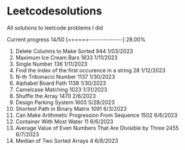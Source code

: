 # Leetcodesolutions
All solutions to leetcode problems I did


Current progress 14/50 [======--------------] 28.00%

1. Delete Columns to Make Sorted 944 1/03/2023
2. Maximum Ice Cream Bars 1833 1/11/2023 
3. Single Number 136 1/11/2023
4. Find the index of the first occurence in a string 28 1/12/2023
5. N-th Tribonacci Number 1137 1/30/2023
6. Alphabet Board Path 1138 1/30/2023
7. Camelcase Matching 1023 1/31/2023
8. Shuffle the Array 1470 2/6/2023
9. Design Parking System 1603 5/28/2023
10. Shortest Path in Binary Matrix 1091 6/3/2023
11. Can Make Arithmetic Progression From Sequence 1502 6/6/2023
12. Container With Most Water 11 6/6/2023
13. Average Value of Even Numbers That Are Divisible by Three 2455 6/7/2023
14. Median of Two Sorted Arrays 4 6/8/2023
